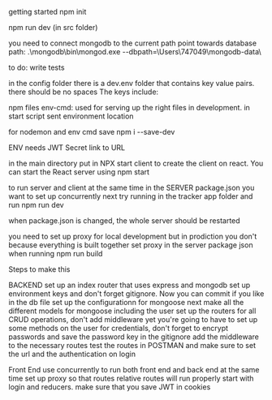 getting started npm init

npm run dev  (in src folder)

you need to connect mongodb to the current path
 point towards database path: 
.\mongodb\bin\mongod.exe --dbpath=\Users\747049\mongodb-data\


to do: write tests

in the config folder there is a dev.env folder that contains key value pairs. there should be no spaces The keys include:


npm files
 env-cmd: used for serving up the right files in development. in start script sent environment location

for nodemon and env cmd save npm i --save-dev       


ENV needs 
JWT Secret
link to URL

in the main directory put in NPX start client to create the client on  react. You can start the React server using npm start

to run server and client at the same time in the SERVER package.json you want to set up concurrently
next try running in the tracker app folder and run npm run dev

when package.json is changed, the whole server should be restarted

you need to set up proxy for local development but in prodiction you don't because everything is built together
set proxy in the server package json
when running npm run build


Steps to make this

BACKEND
set up an index router that uses express and mongodb
set up environment keys and don't forget gitignore. Now you can commit if you like
in the db file set up the configurationn for mongoose
next make all the different models for mongoose including the user
set up the routers for all CRUD operations, don't add middleware yet
you're going to have to set up some methods on the user for credentials, don't forget to encrypt passwords
and save the password key in the gitignore
add the middleware to the necessary routes
test the routes in POSTMAN and make sure to set the url and the authentication on login

Front End
use concurrently to run both front end and back end at the same time
set up proxy so that routes relative routes will run properly
start with login and reducers. make sure that you save JWT in cookies



